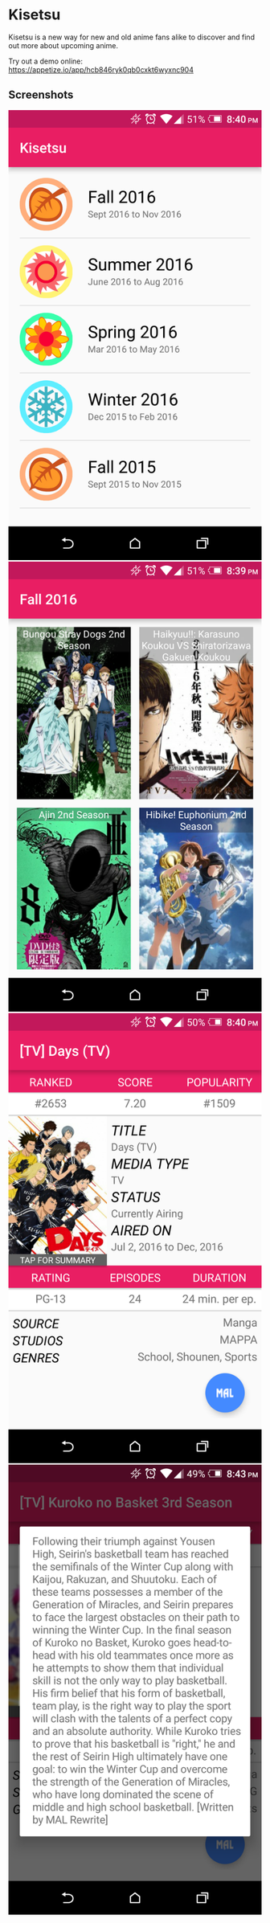 Kisetsu
=======

Kisetsu is a new way for new and old anime fans alike to discover and find out more about upcoming anime. 

<Feature Graphic>

Try out a demo online: https://appetize.io/app/hcb846ryk0qb0cxkt6wyxnc904

Screenshots
-----------
![Screenshot1](Screenshots/Screenshot_1.png)
![Screenshot2](Screenshots/Screenshot_2.png)
![Screenshot3](Screenshots/Screenshot_3.png)
![Screenshot4](Screenshots/Screenshot_4.png)
